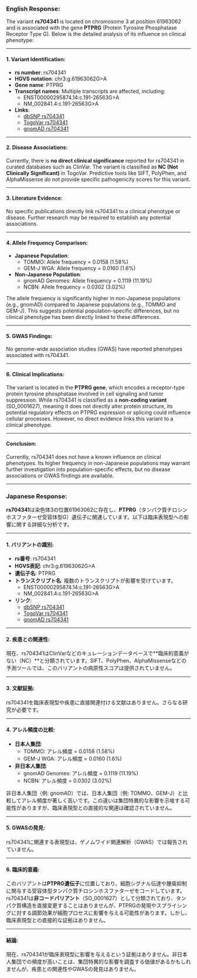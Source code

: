 ### English Response:

The variant **rs704341** is located on chromosome 3 at position 61963062 and is associated with the gene **PTPRG** (Protein Tyrosine Phosphatase Receptor Type G). Below is the detailed analysis of its influence on clinical phenotype:

---

#### 1. **Variant Identification**:
- **rs number**: rs704341  
- **HGVS notation**: chr3:g.61963062G>A  
- **Gene name**: PTPRG  
- **Transcript names**: Multiple transcripts are affected, including:
  - ENST00000295874.14:c.191-26563G>A
  - NM_002841.4:c.191-26563G>A  
- **Links**:
  - [dbSNP rs704341](https://identifiers.org/dbsnp/rs704341)
  - [TogoVar rs704341](https://togovar.org/variant/tgv12747289)
  - [gnomAD rs704341](https://gnomad.broadinstitute.org/variant/3-61963062-G-A?dataset=gnomad_r4)

---

#### 2. **Disease Associations**:
Currently, there is **no direct clinical significance** reported for rs704341 in curated databases such as ClinVar. The variant is classified as **NC (Not Clinically Significant)** in TogoVar. Predictive tools like SIFT, PolyPhen, and AlphaMissense do not provide specific pathogenicity scores for this variant.

---

#### 3. **Literature Evidence**:
No specific publications directly link rs704341 to a clinical phenotype or disease. Further research may be required to establish any potential associations.

---

#### 4. **Allele Frequency Comparison**:
- **Japanese Population**:
  - TOMMO: Allele frequency = 0.0158 (1.58%)
  - GEM-J WGA: Allele frequency = 0.0160 (1.6%)
- **Non-Japanese Population**:
  - gnomAD Genomes: Allele frequency = 0.1119 (11.19%)
  - NCBN: Allele frequency = 0.0302 (3.02%)

The allele frequency is significantly higher in non-Japanese populations (e.g., gnomAD) compared to Japanese populations (e.g., TOMMO and GEM-J). This suggests potential population-specific differences, but no clinical phenotype has been directly linked to these differences.

---

#### 5. **GWAS Findings**:
No genome-wide association studies (GWAS) have reported phenotypes associated with rs704341.

---

#### 6. **Clinical Implications**:
The variant is located in the **PTPRG gene**, which encodes a receptor-type protein tyrosine phosphatase involved in cell signaling and tumor suppression. While rs704341 is classified as a **non-coding variant** (SO_0001627), meaning it does not directly alter protein structure, its potential regulatory effects on PTPRG expression or splicing could influence cellular processes. However, no direct evidence links this variant to a clinical phenotype.

---

#### Conclusion:
Currently, rs704341 does not have a known influence on clinical phenotypes. Its higher frequency in non-Japanese populations may warrant further investigation into population-specific effects, but no disease associations or GWAS findings are available.

---

### Japanese Response:

**rs704341**は染色体3の位置61963062に存在し、**PTPRG**（タンパク質チロシンホスファターゼ受容体型G）遺伝子に関連しています。以下は臨床表現型への影響に関する詳細な分析です。

---

#### 1. **バリアントの識別**:
- **rs番号**: rs704341  
- **HGVS表記**: chr3:g.61963062G>A  
- **遺伝子名**: PTPRG  
- **トランスクリプト名**: 複数のトランスクリプトが影響を受けています。
  - ENST00000295874.14:c.191-26563G>A
  - NM_002841.4:c.191-26563G>A  
- **リンク**:
  - [dbSNP rs704341](https://identifiers.org/dbsnp/rs704341)
  - [TogoVar rs704341](https://togovar.org/variant/tgv12747289)
  - [gnomAD rs704341](https://gnomad.broadinstitute.org/variant/3-61963062-G-A?dataset=gnomad_r4)

---

#### 2. **疾患との関連性**:
現在、rs704341はClinVarなどのキュレーションデータベースで**臨床的意義がない（NC）**と分類されています。SIFT、PolyPhen、AlphaMissenseなどの予測ツールでは、このバリアントの病原性スコアは提供されていません。

---

#### 3. **文献証拠**:
rs704341を臨床表現型や疾患に直接関連付ける文献はありません。さらなる研究が必要です。

---

#### 4. **アレル頻度の比較**:
- **日本人集団**:
  - TOMMO: アレル頻度 = 0.0158 (1.58%)
  - GEM-J WGA: アレル頻度 = 0.0160 (1.6%)
- **非日本人集団**:
  - gnomAD Genomes: アレル頻度 = 0.1119 (11.19%)
  - NCBN: アレル頻度 = 0.0302 (3.02%)

非日本人集団（例: gnomAD）では、日本人集団（例: TOMMO、GEM-J）と比較してアレル頻度が著しく高いです。この違いは集団特異的な影響を示唆する可能性がありますが、臨床表現型との直接的な関連は確認されていません。

---

#### 5. **GWASの発見**:
rs704341に関連する表現型は、ゲノムワイド関連解析（GWAS）では報告されていません。

---

#### 6. **臨床的意義**:
このバリアントは**PTPRG遺伝子**に位置しており、細胞シグナル伝達や腫瘍抑制に関与する受容体型タンパク質チロシンホスファターゼをコードしています。rs704341は**非コードバリアント**（SO_0001627）として分類されており、タンパク質構造を直接変更することはありませんが、PTPRGの発現やスプライシングに対する調節効果が細胞プロセスに影響を与える可能性があります。しかし、臨床表現型との直接的な証拠はありません。

---

#### 結論:
現在、rs704341が臨床表現型に影響を与えるという証拠はありません。非日本人集団での頻度が高いことは、集団特異的な影響を調査する価値があるかもしれませんが、疾患との関連性やGWASの発見はありません。

